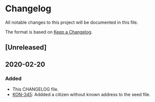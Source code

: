 # Changelog
All notable changes to this project will be documented in this file.

The format is based on [Keep a Changelog](https://keepachangelog.com/en/1.0.0/).

## [Unreleased]

## 2020-02-20
### Added
- This CHANGELOG file.
- [KON-345](https://jira.itkdev.dk/browse/KON-345): Addded a citizen without known address to the seed file. 